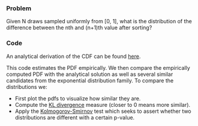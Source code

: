 ### Problem

Given N draws sampled uniformly from [0, 1], what is the distribution of the difference
between the nth and (n+1)th value after sorting?

### Code

An analytical derivation of the CDF can be found [here](https://math.stackexchange.com/questions/1180151/whats-the-probability-distribution-of-the-difference-between-two-consecutive-so).

This code estimates the PDF empirically. We then compare the empirically computed PDF
with the analytical solution as well as several similar candidates from the exponential
distribution family. To compare the distributions we:
- First plot the pdfs to visualize how similar they are.
- Compute the [KL divergence](https://en.wikipedia.org/wiki/Kullback%E2%80%93Leibler_divergence) measure (closer to 0 means more similar).
- Apply the [Kolmogorov-Smirnov](https://en.wikipedia.org/wiki/Kolmogorov%E2%80%93Smirnov_test) test which seeks to assert whether two distributions are different with a certain p-value.

